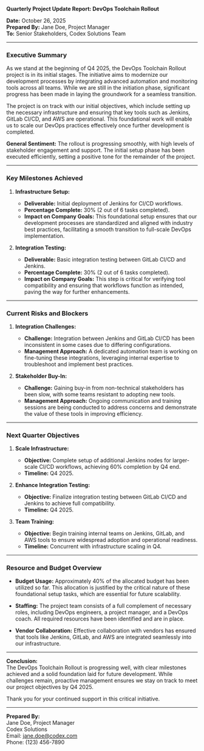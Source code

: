 

**Quarterly Project Update Report: DevOps Toolchain Rollout**

**Date:** October 26, 2025  
**Prepared By:** Jane Doe, Project Manager  
**To:** Senior Stakeholders, Codex Solutions Team  

---

### **Executive Summary**

As we stand at the beginning of Q4 2025, the DevOps Toolchain Rollout project is in its initial stages. The initiative aims to modernize our development processes by integrating advanced automation and monitoring tools across all teams. While we are still in the initiation phase, significant progress has been made in laying the groundwork for a seamless transition.

The project is on track with our initial objectives, which include setting up the necessary infrastructure and ensuring that key tools such as Jenkins, GitLab CI/CD, and AWS are operational. This foundational work will enable us to scale our DevOps practices effectively once further development is completed.

**General Sentiment:** The rollout is progressing smoothly, with high levels of stakeholder engagement and support. The initial setup phase has been executed efficiently, setting a positive tone for the remainder of the project.

---

### **Key Milestones Achieved**

1. **Infrastructure Setup:**
   - **Deliverable:** Initial deployment of Jenkins for CI/CD workflows.
   - **Percentage Complete:** 30% (2 out of 6 tasks completed).
   - **Impact on Company Goals:** This foundational setup ensures that our development processes are standardized and aligned with industry best practices, facilitating a smooth transition to full-scale DevOps implementation.

2. **Integration Testing:**
   - **Deliverable:** Basic integration testing between GitLab CI/CD and Jenkins.
   - **Percentage Complete:** 30% (2 out of 6 tasks completed).
   - **Impact on Company Goals:** This step is critical for verifying tool compatibility and ensuring that workflows function as intended, paving the way for further enhancements.

---

### **Current Risks and Blockers**

1. **Integration Challenges:**
   - **Challenge:** Integration between Jenkins and GitLab CI/CD has been inconsistent in some cases due to differing configurations.
   - **Management Approach:** A dedicated automation team is working on fine-tuning these integrations, leveraging internal expertise to troubleshoot and implement best practices.

2. **Stakeholder Buy-In:**
   - **Challenge:** Gaining buy-in from non-technical stakeholders has been slow, with some teams resistant to adopting new tools.
   - **Management Approach:** Ongoing communication and training sessions are being conducted to address concerns and demonstrate the value of these tools in improving efficiency.

---

### **Next Quarter Objectives**

1. **Scale Infrastructure:**
   - **Objective:** Complete setup of additional Jenkins nodes for larger-scale CI/CD workflows, achieving 60% completion by Q4 end.
   - **Timeline:** Q4 2025.

2. **Enhance Integration Testing:**
   - **Objective:** Finalize integration testing between GitLab CI/CD and Jenkins to achieve full compatibility.
   - **Timeline:** Q4 2025.

3. **Team Training:**
   - **Objective:** Begin training internal teams on Jenkins, GitLab, and AWS tools to ensure widespread adoption and operational readiness.
   - **Timeline:** Concurrent with infrastructure scaling in Q4.

---

### **Resource and Budget Overview**

- **Budget Usage:** Approximately 40% of the allocated budget has been utilized so far. This allocation is justified by the critical nature of these foundational setup tasks, which are essential for future scalability.
  
- **Staffing:** The project team consists of a full complement of necessary roles, including DevOps engineers, a project manager, and a DevOps coach. All required resources have been identified and are in place.

- **Vendor Collaboration:** Effective collaboration with vendors has ensured that tools like Jenkins, GitLab, and AWS are integrated seamlessly into our infrastructure.

---

**Conclusion:**  
The DevOps Toolchain Rollout is progressing well, with clear milestones achieved and a solid foundation laid for future development. While challenges remain, proactive management ensures we stay on track to meet our project objectives by Q4 2025.

Thank you for your continued support in this critical initiative.

---

**Prepared By:**  
Jane Doe, Project Manager  
Codex Solutions  
Email: jane.doe@codex.com  
Phone: (123) 456-7890